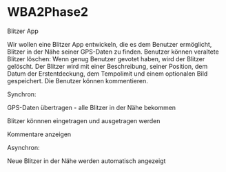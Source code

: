 WBA2Phase2
==========

Blitzer App

  

Wir wollen eine Blitzer App entwickeln, die es dem Benutzer ermöglicht, Blitzer in der Nähe seiner GPS-Daten zu finden.
Benutzer können veraltete Blitzer löschen: Wenn genug Benutzer gevotet haben, wird der Blitzer gelöscht.
Der Blitzer wird mit einer Beschreibung, seiner Position, dem Datum der Erstentdeckung, dem Tempolimit und einem optionalen Bild gespeichert.
Die Benutzer können kommentieren. 


Synchron: 

  GPS-Daten übertragen - alle Blitzer in der Nähe bekommen
  
  Blitzer könnnen eingetragen und ausgetragen werden
  
  Kommentare anzeigen
  
  
Asynchron:

  Neue Blitzer in der Nähe werden automatisch angezeigt
